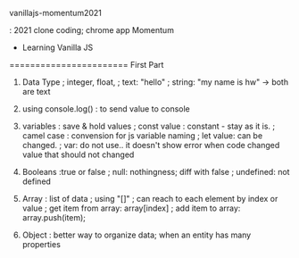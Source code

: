 vanillajs-momentum2021

: 2021 clone coding; chrome app Momentum

- Learning Vanilla JS

=======================
First Part

1. Data Type
   ; integer, float,
   ; text: "hello"
   ; string: "my name is hw"
   -> both are text

2. using console.log()
   : to send value to console

3. variables
   : save & hold values
   ; const value : constant - stay as it is.
   ; camel case : convension for js variable naming
   ; let value: can be changed.
   ; var: do not use.. it doesn't show error when code changed value that should not changed

4. Booleans
   :true or false
   ; null: nothingness; diff with false
   ; undefined: not defined

5. Array
   : list of data
   ; using "[]"
   ; can reach to each element by index or value
   ; get item from array: array[index]
   ; add item to array: array.push(item);

6. Object
   : better way to organize data; when an entity has many properties
